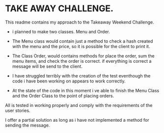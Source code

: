 # TAKE AWAY CHALLENGE.

This readme contains my approach to the Takeaway Weekend Challenge.

- i planned to make two classes. Menu and Order.

- The Menu class would contain just a method to check a hash created with the menu and the price, so it is possible for the client to print it.

- The Class Order, would contains methods for place the order, sum the menu items, and check the order is correct.
if everything is correct a message will be send to the client.

- I have struggled terribly with the creation of the test eventhough the code i have been working on appears to work correctly.

- At the state of the code in this moment i ve able to finish the Menu Class and the Order Class to the point of placing orders.

All is tested in working properly and comply with the requirements of the user stories.

I offer a partial solution as long as i have not implemented a method for sending the message.